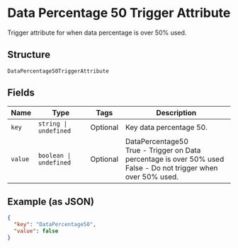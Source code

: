 
# Data Percentage 50 Trigger Attribute

Trigger attribute for when data percentage is over 50% used.

## Structure

`DataPercentage50TriggerAttribute`

## Fields

| Name | Type | Tags | Description |
|  --- | --- | --- | --- |
| `key` | `string \| undefined` | Optional | Key data percentage 50. |
| `value` | `boolean \| undefined` | Optional | DataPercentage50<br />True - Trigger on Data percentage is over 50% used<br />False - Do not trigger when over 50% used. |

## Example (as JSON)

```json
{
  "key": "DataPercentage50",
  "value": false
}
```

